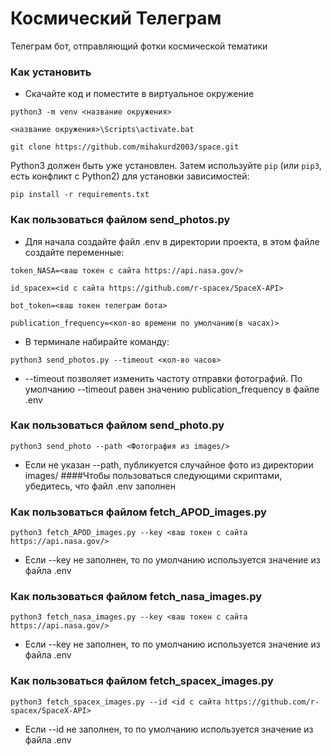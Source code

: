 # Космический Телеграм

Телеграм бот, отправляющий фотки космической тематики

### Как установить

- Скачайте код и поместите в виртуальное окружение
```
python3 -m venv <название окружения>
```
```
<название окружения>\Scripts\activate.bat
```
```
git clone https://github.com/mihakurd2003/space.git
```

Python3 должен быть уже установлен. 
Затем используйте `pip` (или `pip3`, есть конфликт с Python2) для установки зависимостей:
```
pip install -r requirements.txt
```
### Как пользоваться файлом send_photos.py
- Для начала создайте файл .env в директории проекта, в этом файле создайте переменные:
```
token_NASA=<ваш токен с сайта https://api.nasa.gov/>
```
```
id_spacex=<id с сайта https://github.com/r-spacex/SpaceX-API>
```
```
bot_token=<ваш токен телеграм бота>
```
```
publication_frequency=<кол-во времени по умолчанию(в часах)>
```
- В терминале набирайте команду:
```
python3 send_photos.py --timeout <кол-во часов>
```
- --timeout позволяет изменить частоту отправки фотографий. По умолчанию --timeout равен значению publication_frequency в файле .env

### Как пользоваться файлом send_photo.py
```
python3 send_photo --path <Фотография из images/>
```
- Если не указан --path, публикуется случайное фото из директории images/
####Чтобы пользоваться следующими скриптами, убедитесь, что файл .env заполнен
### Как пользоваться файлом fetch_APOD_images.py
```
python3 fetch_APOD_images.py --key <ваш токен с сайта https://api.nasa.gov/>
```
- Если --key не заполнен, то по умолчанию используется значение из файла .env
### Как пользоваться файлом fetch_nasa_images.py
```
python3 fetch_nasa_images.py --key <ваш токен с сайта https://api.nasa.gov/>
```
- Если --key не заполнен, то по умолчанию используется значение из файла .env
### Как пользоваться файлом fetch_spacex_images.py
```
python3 fetch_spacex_images.py --id <id с сайта https://github.com/r-spacex/SpaceX-API>
```
- Если --id не заполнен, то по умолчанию используется значение из файла .env

